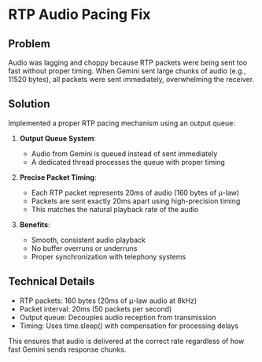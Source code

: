 # RTP Audio Pacing Fix

## Problem

Audio was lagging and choppy because RTP packets were being sent too fast without proper timing. When Gemini sent large chunks of audio (e.g., 11520 bytes), all packets were sent immediately, overwhelming the receiver.

## Solution

Implemented a proper RTP pacing mechanism using an output queue:

1. **Output Queue System**:

   - Audio from Gemini is queued instead of sent immediately
   - A dedicated thread processes the queue with proper timing

2. **Precise Packet Timing**:

   - Each RTP packet represents 20ms of audio (160 bytes of μ-law)
   - Packets are sent exactly 20ms apart using high-precision timing
   - This matches the natural playback rate of the audio

3. **Benefits**:
   - Smooth, consistent audio playback
   - No buffer overruns or underruns
   - Proper synchronization with telephony systems

## Technical Details

- RTP packets: 160 bytes (20ms of μ-law audio at 8kHz)
- Packet interval: 20ms (50 packets per second)
- Output queue: Decouples audio reception from transmission
- Timing: Uses time.sleep() with compensation for processing delays

This ensures that audio is delivered at the correct rate regardless of how fast Gemini sends response chunks.
